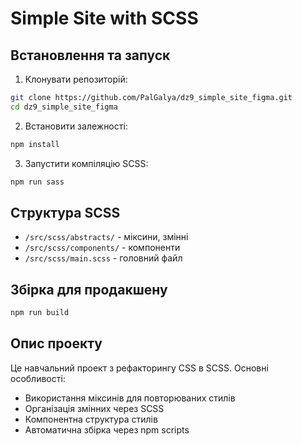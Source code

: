 # Simple Site with SCSS

## Встановлення та запуск

1. Клонувати репозиторій:
```bash
git clone https://github.com/PalGalya/dz9_simple_site_figma.git
cd dz9_simple_site_figma
```

2. Встановити залежності:
```bash
npm install
```

3. Запустити компіляцію SCSS:
```bash
npm run sass
```

## Структура SCSS

- `/src/scss/abstracts/` - міксини, змінні
- `/src/scss/components/` - компоненти
- `/src/scss/main.scss` - головний файл

## Збірка для продакшену

```bash
npm run build
```

## Опис проекту

Це навчальний проект з рефакторингу CSS в SCSS. Основні особливості:
- Використання міксинів для повторюваних стилів
- Організація змінних через SCSS
- Компонентна структура стилів
- Автоматична збірка через npm scripts

